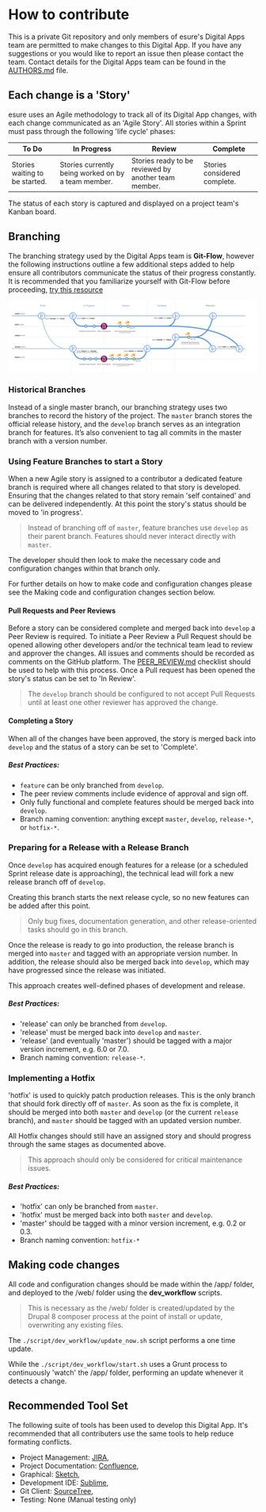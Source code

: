 # How to contribute

This is a private Git repository and only members of esure's Digital Apps team are permitted to make changes to this Digital App. If you have any suggestions or you would like to report an issue then please contact the team. Contact details for the Digital Apps team can be found in the [AUTHORS.md](AUTHORS.md) file.


## Each change is a 'Story'

esure uses an Agile methodology to track all of its Digital App changes, with each change communicated as an 'Agile Story'. All stories within a Sprint must pass through the following 'life cycle' phases:

| To Do | In Progress | Review | Complete |
|--- | --- | --- | --- |
| Stories waiting to be started. | Stories currently being worked on by a team member. | Stories ready to be reviewed by another team member. | Stories considered complete. |

The status of each story is captured and displayed on a project team's Kanban board.


## Branching

The branching strategy used by the Digital Apps team is **Git-Flow**, however the following instructions outline a few additional steps added to help ensure all contributors communicate the status of their progress constantly. It is recommended that you familiarize yourself with Git-Flow before proceeding, [try this resource](http://nvie.com/posts/a-successful-git-branching-model/)

![Branching Strategy Image](CONTRIBUTING.flow.png "Digital Apps Branching Strategy")


### Historical Branches

Instead of a single master branch, our branching strategy uses two branches to record the history of the project. The `master` branch stores the official release history, and the `develop` branch serves as an integration branch for features. It’s also convenient to tag all commits in the master branch with a version number.

### Using Feature Branches to start a Story

When a new Agile story is assigned to a contributor a dedicated feature branch is required where all changes related to that story is developed. Ensuring that the changes related to that story remain 'self contained' and can be delivered independently.
At this point the story's status should be moved to 'in progress'.
> Instead of branching off of `master`, feature branches use `develop` as their parent branch. Features should never interact directly with `master`.

The developer should then look to make the necessary code and configuration changes within that branch only.

For further details on how to make code and configuration changes please see the Making code and configuration changes section below.

#### Pull Requests and Peer Reviews

Before a story can be considered complete and merged back into `develop` a Peer Review is required. To initiate a Peer Review a Pull Request should be opened allowing other developers and/or the technical team lead to review and approver the changes. All issues and comments should be recorded as comments on the GitHub platform.
The [PEER_REVIEW.md](PEER_REVIEW.md) checklist should be used to help with this process.
Once a Pull request has been opened the story's status can be set to 'In Review'.
> The `develop` branch should be configured to not accept Pull Requests until at least one other reviewer has approved the change. 

#### Completing a Story

When all of the changes have been approved, the story is merged back into `develop` and the status of a story can be set to 'Complete'.

##### Best Practices:

* `feature` can be only branched from `develop`.
* The peer review comments include evidence of approval and sign off.
* Only fully functional and complete features should be merged back into `develop`.
* Branch naming convention: anything except `master`, `develop`, `release-*`, or `hotfix-*`.

### Preparing for a Release with a Release Branch

Once `develop` has acquired enough features for a release (or a scheduled Sprint release date is approaching), the technical lead will fork a new release branch off of `develop`.

Creating this branch starts the next release cycle, so no new features can be added after this point.
> Only bug fixes, documentation generation, and other release-oriented tasks should go in this branch.

Once the release is ready to go into production, the release branch is merged into `master` and tagged with an appropriate version number. In addition, the release should also be merged back into `develop`, which may have progressed since the release was initiated.

This approach creates well-defined phases of development and release.

##### Best Practices:

* 'release' can only be branched from `develop`.
* 'release' must be merged back into `develop` and `master`.
* 'release' (and eventually 'master') should be tagged with a major version increment, e.g. 6.0 or 7.0.
* Branch naming convention: `release-*`.

### Implementing a Hotfix

'hotfix' is used to quickly patch production releases. This is the only branch that should fork directly off of `master`. As soon as the fix is complete, it should be merged into both `master` and `develop` (or the current `release` branch), and `master` should be tagged with an updated version number.

All Hotfix changes should still have an assigned story and should progress through the same stages as documented above.

> This approach should only be considered for critical maintenance issues.

##### Best Practices:

* 'hotfix' can only be branched from `master`.
* 'hotfix' must be merged back into both `master` and `develop`.
* 'master' should be tagged with a minor version increment, e.g. 0.2 or 0.3.
* Branch naming convention: `hotfix-*`


## Making code changes

All code and configuration changes should be made within the /app/ folder, and deployed to the /web/ folder using the **dev_workflow** scripts.

>This is necessary as the /web/ folder is created/updated by the Drupal 8 composer process at the point of install or update, overwriting any existing files.

The `./script/dev_workflow/update_now.sh` script performs a one time update.

While the `./script/dev_workflow/start.sh` uses a Grunt process to continuously 'watch' the /app/ folder, performing an update whenever it detects a change.


## Recommended Tool Set

The following suite of tools has been used to develop this Digital App. It's recommended that all contributers use the same tools to help reduce formating conflicts.

* Project Management: [JIRA](https://myesure.atlassian.com/), 
* Project Documentation: [Confluence](https://myesure.atlassian.com/), 
* Graphical: [Sketch](https://www.sketchapp.com),
* Development IDE: [Sublime](https://www.sublimetext.com),
* Git Client: [SourceTree](https://www.sourcetreeapp.com),
* Testing: None (Manual testing only)


